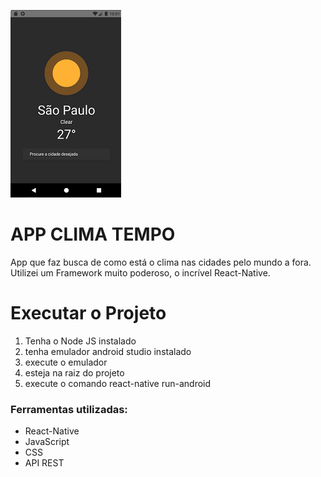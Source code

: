 ![capa](https://github.com/AdrianoMatias/APP_CLIMA_TEMPO/blob/master/capa.png)
# APP CLIMA TEMPO
App que faz busca de como está o clima nas cidades pelo mundo a fora. Utilizei um Framework muito poderoso, o incrível React-Native.

<h1>Executar o Projeto</h1>

1. Tenha o Node JS instalado
2. tenha emulador android studio instalado
3. execute o emulador 
4. esteja na raiz do projeto
5. execute o comando react-native run-android

<h3>Ferramentas utilizadas: </h3>

<ul>
  <li>React-Native</li>
  <li>JavaScript </li>
  <li>CSS</li>
  <li>API REST</li>
</ul>




